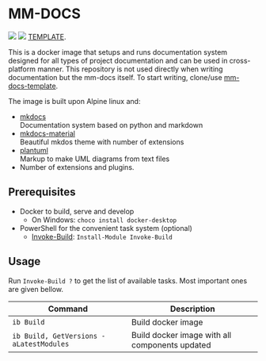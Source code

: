 # MM-DOCS

[![](https://img.shields.io/docker/v/majkinetor/mm-docs/0.4.0?label=mm-docs)](https://hub.docker.com/r/majkinetor/mm-docs) ![](https://img.shields.io/docker/pulls/majkinetor/mm-docs) [TEMPLATE](https://github.com/majkinetor/mm-docs-template). 

This is a docker image that setups and runs documentation system designed for all types of project documentation and can be used in cross-platform manner. This repository is not used directly when writing documentation but the mm-docs itself. To start writing, clone/use [mm-docs-template](https://github.com/majkinetor/mm-docs-template.git).

The image is built upon Alpine linux and:

- [mkdocs](https://www.mkdocs.org/)<br>
Documentation system based on python and markdown
- [mkdocs-material](https://squidfunk.github.io/mkdocs-material/)<br>
Beautiful mkdos theme with number of extensions
- [plantuml](http://plantuml.com)<br>
Markup to make UML diagrams from text files
- Number of extensions and plugins.

## Prerequisites

- Docker to build, serve and develop
  - On Windows: `choco install docker-desktop`
- PowerShell for the convenient task system (optional)
    - [Invoke-Build](https://github.com/nightroman/Invoke-Build): `Install-Module Invoke-Build`

## Usage

Run `Invoke-Build ?` to get the list of available tasks. Most important ones are given bellow.

|                       Command            |                  Description                   |
| ---------------------------------------- | ---------------------------------------------- |
| `ib Build`                               | Build docker image                             |
| `ib Build, GetVersions -aLatestModules ` | Build docker image with all components updated |


